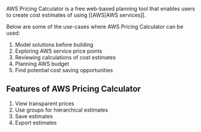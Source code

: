 
AWS Pricing Calculator is a free web-based planning tool that enables users to create cost estimates of using [[AWS|AWS services]].

Below are some of the use-cases where AWS Pricing Calculator can be used:

1. Model solutions before building
2. Exploring AWS service price points
3. Reviewing calculations of cost estimates
4. Planning AWS budget
5. Find potential cost saving opportunities

## Features of AWS Pricing Calculator

1. View transparent prices
2. Use groups for hierarchical estimates
3. Save estimates
4. Export estimates
